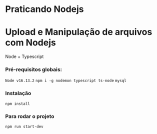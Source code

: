 # Praticando Nodejs

# Upload e Manipulação de arquivos com Nodejs

Node + Typescript

### Pré-requisitos globais:

`Node v16.13.2`
`npm i -g nodemon typescript ts-node`
`mysql`

### Instalação

`npm install`

### Para rodar o projeto

`npm run start-dev`
